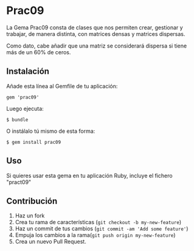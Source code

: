 # Prac09

La Gema Prac09 consta de clases que nos permiten crear, gestionar y trabajar, de manera distinta, con matrices densas y matrices dispersas. 

Como dato, cabe añadir que una matriz se considerará dispersa si tiene más de un 60% de ceros.

## Instalación

Añade esta línea al Gemfile de tu aplicación:

    gem 'prac09'

Luego ejecuta:

    $ bundle

O instálalo tú mismo de esta forma:

    $ gem install prac09

## Uso

Si quieres usar esta gema en tu aplicación Ruby, incluye el fichero "pract09"

## Contribución

1. Haz un fork
2. Crea tu rama de características (`git checkout -b my-new-feature`)
3. Haz un commit de tus cambios (`git commit -am 'Add some feature'`)
4. Empuja los cambios a la rama(`git push origin my-new-feature`)
5. Crea un nuevo Pull Request.
